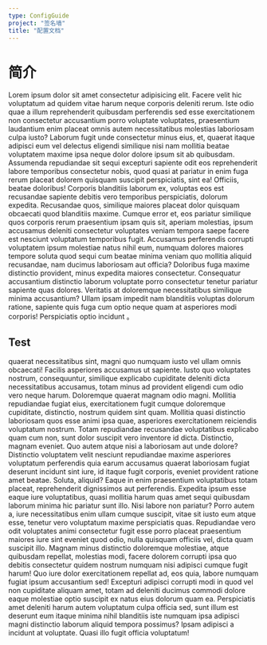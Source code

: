 ```yaml
---
type: ConfigGuide
project: "签名墙"
title: "配置文档"
---
```


# 简介

Lorem ipsum dolor sit amet consectetur adipisicing elit. Facere velit hic voluptatum ad quidem vitae harum neque corporis deleniti rerum. Iste odio quae a illum reprehenderit quibusdam perferendis sed esse exercitationem non consectetur accusantium porro voluptate voluptates, praesentium laudantium enim placeat omnis autem necessitatibus molestias laboriosam culpa iusto? Laborum fugit unde consectetur minus eius, et, quaerat itaque adipisci eum vel delectus eligendi similique nisi nam mollitia beatae voluptatem maxime ipsa neque dolor dolore ipsum sit ab quibusdam. Assumenda repudiandae sit sequi excepturi sapiente odit eos reprehenderit labore temporibus consectetur nobis, quod quasi at pariatur in enim fuga rerum placeat dolorem quisquam suscipit perspiciatis, sint ea! Officiis, beatae doloribus! Corporis blanditiis laborum ex, voluptas eos est recusandae sapiente debitis vero temporibus perspiciatis, dolorum expedita. Recusandae quos, similique maiores placeat dolor quisquam obcaecati quod blanditiis maxime. Cumque error et, eos pariatur similique quos corporis rerum praesentium ipsam quis sit, aperiam molestias, ipsum accusamus deleniti consectetur voluptates veniam tempora saepe facere est nesciunt voluptatum temporibus fugit. Accusamus perferendis corrupti voluptatem ipsum molestiae natus nihil eum, numquam dolores maiores tempore soluta quod sequi cum beatae minima veniam quo mollitia aliquid recusandae, nam ducimus laboriosam aut officia? Doloribus fuga maxime distinctio provident, minus expedita maiores consectetur. Consequatur accusantium distinctio laborum voluptate porro consectetur tenetur pariatur sapiente quas dolores. Veritatis at doloremque necessitatibus similique minima accusantium? Ullam ipsam impedit nam blanditiis voluptas dolorum ratione, sapiente quis fuga cum optio neque quam at asperiores modi corporis! Perspiciatis optio incidunt 。

## Test

quaerat necessitatibus sint, magni quo numquam iusto vel ullam omnis obcaecati! Facilis asperiores accusamus ut sapiente. Iusto quo voluptates nostrum, consequuntur, similique explicabo cupiditate deleniti dicta necessitatibus accusamus, totam minus ad provident eligendi cum odio vero neque harum. Doloremque quaerat magnam odio magni. Mollitia repudiandae fugiat eius, exercitationem fugit cumque doloremque cupiditate, distinctio, nostrum quidem sint quam. Mollitia quasi distinctio laboriosam quos esse animi ipsa quae, asperiores exercitationem reiciendis voluptatum nostrum. Totam repudiandae recusandae voluptatibus explicabo quam cum non, sunt dolor suscipit vero inventore id dicta. Distinctio, magnam eveniet. Quo autem atque nisi a laboriosam aut unde dolore? Distinctio voluptatem velit nesciunt repudiandae maxime asperiores voluptatum perferendis quia earum accusamus quaerat laboriosam fugiat deserunt incidunt sint iure, id itaque fugit corporis, eveniet provident ratione amet beatae. Soluta, aliquid? Eaque in enim praesentium voluptatibus totam placeat, reprehenderit dignissimos aut perferendis. Expedita ipsum esse eaque iure voluptatibus, quasi mollitia harum quas amet sequi quibusdam laborum minima hic pariatur sunt illo. Nisi labore non pariatur? Porro autem a, iure necessitatibus enim ullam cumque suscipit, vitae sit iusto eum atque esse, tenetur vero voluptatum maxime perspiciatis quas. Repudiandae vero odit voluptates animi consectetur fugit esse porro placeat praesentium maiores iure sint eveniet quod odio, nulla quisquam officiis vel, dicta quam suscipit illo. Magnam minus distinctio doloremque molestiae, atque quibusdam repellat, molestias modi, facere dolorem corrupti ipsa quo debitis consectetur quidem nostrum numquam nisi adipisci cumque fugit harum! Quo iure dolor exercitationem repellat ad, eos quia, labore numquam fugiat ipsum accusantium sed! Excepturi adipisci corrupti modi in quod vel non cupiditate aliquam amet, totam ad deleniti ducimus commodi dolore eaque molestiae optio suscipit ex natus eius dolorum quam ea. Perspiciatis amet deleniti harum autem voluptatum culpa officia sed, sunt illum est deserunt eum itaque minima nihil blanditiis iste numquam ipsa adipisci magni distinctio laborum aliquid tempora possimus? Ipsam adipisci a incidunt at voluptate. Quasi illo fugit officia voluptatum!